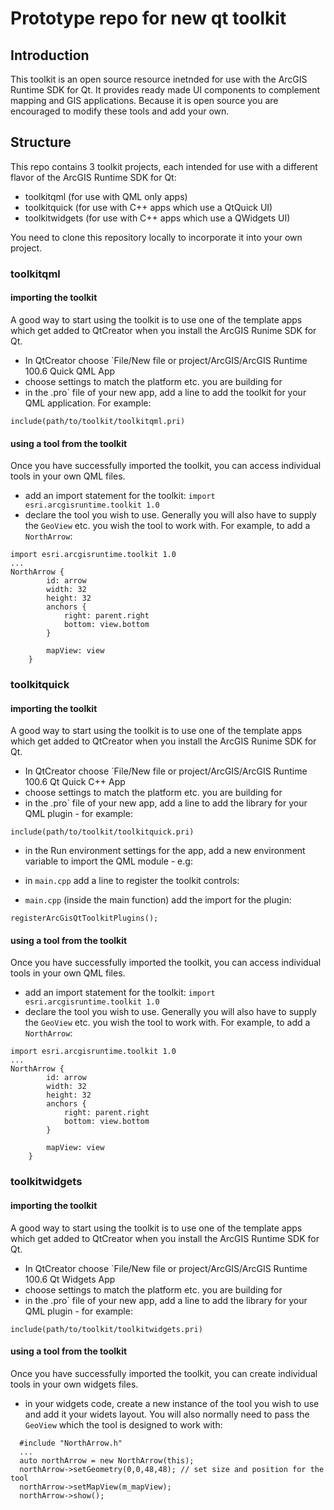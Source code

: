 # Prototype repo for new qt toolkit

## Introduction
This toolkit is an open source resource inetnded for use with the ArcGIS Runtime
SDK for Qt. It provides ready made UI components to complement mapping and GIS
applications. Because it is open source you are encouraged to modify these tools
and add your own.

## Structure
This repo contains 3 toolkit projects, each intended for use with a different
flavor of the ArcGIS Runtime SDK for Qt:

- toolkitqml (for use with QML only apps)
- toolkitquick (for use with C++ apps which use a QtQuick UI)
- toolkitwidgets (for use with C++ apps which use a QWidgets UI)

You need to clone this repository locally to incorporate it into your own
project.


### toolkitqml

#### importing the toolkit
A good way to start using the toolkit is to use one of the template apps which
get added to QtCreator when you install the ArcGIS Runime SDK for Qt.

- In QtCreator choose `File/New file or project/ArcGIS/ArcGIS Runtime 100.6
  Quick QML App
- choose settings to match the platform etc. you are building for
- in the .pro` file of your new app, add a line to add the toolkit for your
  QML application. For example:

```
include(path/to/toolkit/toolkitqml.pri)
```

#### using a tool from the toolkit
Once you have successfully imported the toolkit, you can access individual tools
in your own QML files.

- add an import statement for the toolkit:
  `import esri.arcgisruntime.toolkit 1.0`
- declare the tool you wish to use. Generally you will also have to supply the
  `GeoView` etc. you wish the tool to work with. For example, to add a
  `NorthArrow`:

```
import esri.arcgisruntime.toolkit 1.0
...
NorthArrow {
        id: arrow
        width: 32
        height: 32
        anchors {
            right: parent.right
            bottom: view.bottom
        }

        mapView: view
    }
```

### toolkitquick

#### importing the toolkit
A good way to start using the toolkit is to use one of the template apps which
get added to QtCreator when you install the ArcGIS Runime SDK for Qt.

- In QtCreator choose `File/New file or project/ArcGIS/ArcGIS Runtime 100.6 Qt
  Quick C++ App
- choose settings to match the platform etc. you are building for
- in the .pro` file of your new app, add a line to add the library for your QML
  plugin - for example:

```
include(path/to/toolkit/toolkitquick.pri)
```

- in the Run environment settings for the app, add a new environment variable to
  import the QML module - e.g:

- in `main.cpp` add a line to register the toolkit controls:

- `main.cpp` (inside the main function) add the import for the plugin:

```
registerArcGisQtToolkitPlugins();
```

#### using a tool from the toolkit
Once you have successfully imported the toolkit, you can access individual tools
in your own QML files.

- add an import statement for the toolkit:
`import esri.arcgisruntime.toolkit 1.0`
- declare the tool you wish to use. Generally you will also have to supply the
  `GeoView` etc. you wish the tool to work with. For example, to add a `NorthArrow`:

```
import esri.arcgisruntime.toolkit 1.0
...
NorthArrow {
        id: arrow
        width: 32
        height: 32
        anchors {
            right: parent.right
            bottom: view.bottom
        }

        mapView: view
    }
```

### toolkitwidgets

#### importing the toolkit
A good way to start using the toolkit is to use one of the template apps which
get added to QtCreator when you install the ArcGIS Runtime SDK for Qt.

- In QtCreator choose `File/New file or project/ArcGIS/ArcGIS Runtime 100.6 Qt
  Widgets App
- choose settings to match the platform etc. you are building for
- in the .pro` file of your new app, add a line to add the library for your QML
  plugin - for example:

```
include(path/to/toolkit/toolkitwidgets.pri)
```

#### using a tool from the toolkit
Once you have successfully imported the toolkit, you can create individual tools
in your own widgets files.

- in your widgets code, create a new instance of the tool you wish to use and
  add it your widets layout. You will also normally need to pass the `GeoView`
  which the tool is designed to work with:

```
  #include "NorthArrow.h"
  ...
  auto northArrow = new NorthArrow(this);
  northArrow->setGeometry(0,0,48,48); // set size and position for the tool
  northArrow->setMapView(m_mapView);
  northArrow->show();
```
 





